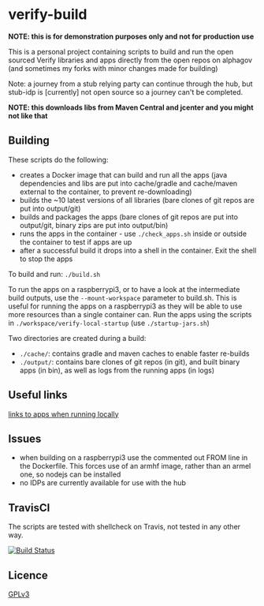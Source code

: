 # verify-build

**NOTE: this is for demonstration purposes only and not for production use**

This is a personal project containing scripts to build and run the open sourced Verify libraries and apps directly from the open repos on alphagov (and sometimes my forks with minor changes made for building)

Note: a journey from a stub relying party can continue through the hub, but stub-idp is [currently] not open source so a journey can't be completed.

**NOTE: this downloads libs from Maven Central and jcenter and you might not like that**

## Building

These scripts do the following:

* creates a Docker image that can build and run all the apps (java dependencies and libs are put into cache/gradle and cache/maven external to the container, to prevent re-downloading)
* builds the ~10 latest versions of all libraries (bare clones of git repos are put into output/git)
* builds and packages the apps (bare clones of git repos are put into output/git, binary zips are put into output/bin)
* runs the apps in the container - use `./check_apps.sh` inside or outside the container to test if apps are up
* after a successful build it drops into a shell in the container.  Exit the shell to stop the apps

To build and run: `./build.sh`

To run the apps on a raspberrypi3, or to have a look at the intermediate build outputs, use the `--mount-workspace` parameter to build.sh.  This is useful for running the apps on a raspberrypi3 as they will be able to use more resources than a single container can.  Run the apps using the scripts in `./workspace/verify-local-startup` (use `./startup-jars.sh`)

Two directories are created during a build:

* `./cache/`: contains gradle and maven caches to enable faster re-builds
* `./output/`: contains bare clones of git repos (in git), and built binary apps (in bin), as well as logs from the running apps (in logs)

## Useful links

[links to apps when running locally](links.html)

## Issues

* when building on a raspberrypi3 use the commented out FROM line in the Dockerfile.  This forces use of an armhf image, rather than an armel one, so nodejs can be installed
* no IDPs are currently available for use with the hub

## TravisCI

The scripts are tested with shellcheck on Travis, not tested in any other way. 

[![Build Status](https://travis-ci.org/willp-bl/verify-build.svg?branch=master)](https://travis-ci.org/willp-bl/verify-build)

## Licence

[GPLv3](LICENSE)
